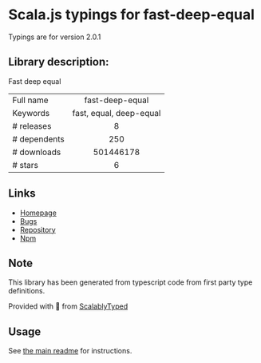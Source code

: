 
# Scala.js typings for fast-deep-equal

Typings are for version 2.0.1

## Library description:
Fast deep equal

|                    |                 |
| ------------------ | :-------------: |
| Full name          | fast-deep-equal |
| Keywords           | fast, equal, deep-equal |
| # releases         | 8 |
| # dependents       | 250 |
| # downloads        | 501446178 |
| # stars            | 6 |

## Links
- [Homepage](https://github.com/epoberezkin/fast-deep-equal#readme)
- [Bugs](https://github.com/epoberezkin/fast-deep-equal/issues)
- [Repository](https://github.com/epoberezkin/fast-deep-equal)
- [Npm](https://www.npmjs.com/package/fast-deep-equal)
    


## Note
This library has been generated from typescript code from first party type definitions.

Provided with :purple_heart: from [ScalablyTyped](https://github.com/oyvindberg/ScalablyTyped)

## Usage
See [the main readme](../../readme.md) for instructions.


